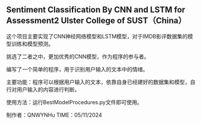 ## Sentiment Classification By CNN and LSTM for Assessment2 Ulster College of SUST（China）

这个项目主要实现了CNN神经网络模型和LSTM模型，对于IMDB影评数据集的模型训练和模型预测。

挑选了二者之中，更加优秀的CNN模型，作为程序的参与者。

编写了一个简单的程序，用于识别用户输入的文本中的情绪。

主要功能：程序可以根据用户输入的文本，依靠自身已经建好的数据集和模型，自行对用户输入的内容进行判断。

使用方法：运行BestModelProcedures.py文件即可使用。

制作者：QNWYNHu
TIME：05/11/2024